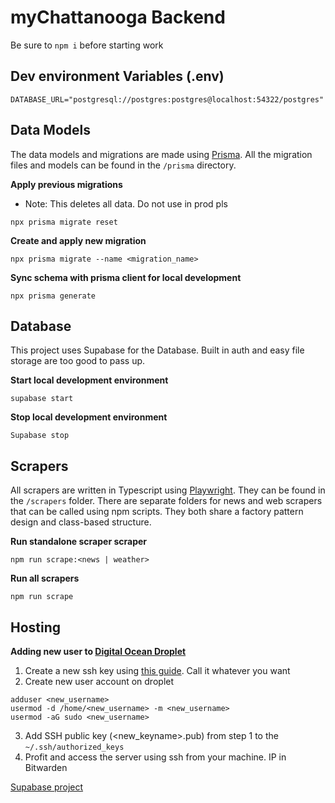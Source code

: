 # myChattanooga Backend

Be sure to `npm i` before starting work

## Dev environment Variables (.env)

```
DATABASE_URL="postgresql://postgres:postgres@localhost:54322/postgres"
```

## Data Models

The data models and migrations are made using [Prisma](https://www.prisma.io/). All the migration files and models can be found in the `/prisma` directory.

**Apply previous migrations**

- Note: This deletes all data. Do not use in prod pls

```
npx prisma migrate reset
```

**Create and apply new migration**

```
npx prisma migrate --name <migration_name>
```

**Sync schema with prisma client for local development**

```
npx prisma generate
```

## Database

This project uses Supabase for the Database. Built in auth and easy file storage are too good to pass up.

**Start local development environment**

```
supabase start
```

**Stop local development environment**

```
Supabase stop
```

## Scrapers

All scrapers are written in Typescript using [Playwright](https://github.com/microsoft/playwright). They can be found in the `/scrapers` folder. There are separate folders for news and web scrapers that can be called using npm scripts. They both share a factory pattern design and class-based structure.

**Run standalone scraper scraper**

```
npm run scrape:<news | weather>
```

**Run all scrapers**

```
npm run scrape
```

## Hosting

**Adding new user to [Digital Ocean Droplet](https://cloud.digitalocean.com/projects/1fb3d67d-1a7f-4328-9775-81ec7c3561dd/resources?i=805fde)**

1. Create a new ssh key using [this guide](https://docs.github.com/en/authentication/connecting-to-github-with-ssh/generating-a-new-ssh-key-and-adding-it-to-the-ssh-agent). Call it whatever you want
2. Create new user account on droplet

```
adduser <new_username>
usermod -d /home/<new_username> -m <new_username>
usermod -aG sudo <new_username>
```

3. Add SSH public key (<new_keyname>.pub) from step 1 to the `~/.ssh/authorized_keys`
4. Profit and access the server using ssh from your machine. IP in Bitwarden

[Supabase project](https://supabase.com/dashboard/project/irlbnquhcxpdvhbdqsqp)
